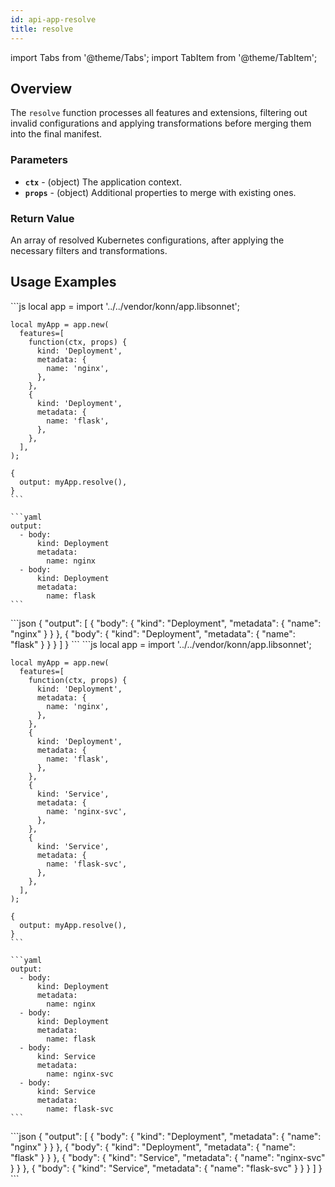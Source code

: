 ```yaml
---
id: api-app-resolve
title: resolve
---
```


import Tabs from '@theme/Tabs';
import TabItem from '@theme/TabItem';

## Overview
The `resolve` function processes all features and extensions, filtering out invalid configurations and applying transformations before merging them into the final manifest.
### Parameters
- **`ctx`** - (object) The application context.
- **`props`** - (object) Additional properties to merge with existing ones.
### Return Value
An array of resolved Kubernetes configurations, after applying the necessary filters and transformations.
## Usage Examples

<Tabs>
    <TabItem value="jsonnet" label="Jsonnet" default>
    ```js
    local app = import '../../vendor/konn/app.libsonnet';

    local myApp = app.new(
      features=[
        function(ctx, props) {
          kind: 'Deployment',
          metadata: {
            name: 'nginx',
          },
        },
        {
          kind: 'Deployment',
          metadata: {
            name: 'flask',
          },
        },
      ],
    );

    {
      output: myApp.resolve(),
    }
    ```
  </TabItem>
  <TabItem value="yaml" label="YAML Output">

    ```yaml
    output:
      - body:
          kind: Deployment
          metadata:
            name: nginx
      - body:
          kind: Deployment
          metadata:
            name: flask
    ```
  </TabItem>
  <TabItem value="json" label="JSON Output">
    ```json
    {
       "output": [
          {
             "body": {
                "kind": "Deployment",
                "metadata": {
                   "name": "nginx"
                }
             }
          },
          {
             "body": {
                "kind": "Deployment",
                "metadata": {
                   "name": "flask"
                }
             }
          }
       ]
    }
    ```  
    </TabItem>
</Tabs>

<Tabs>
    <TabItem value="jsonnet" label="Jsonnet" default>
    ```js
    local app = import '../../vendor/konn/app.libsonnet';

    local myApp = app.new(
      features=[
        function(ctx, props) {
          kind: 'Deployment',
          metadata: {
            name: 'nginx',
          },
        },
        {
          kind: 'Deployment',
          metadata: {
            name: 'flask',
          },
        },
        {
          kind: 'Service',
          metadata: {
            name: 'nginx-svc',
          },
        },
        {
          kind: 'Service',
          metadata: {
            name: 'flask-svc',
          },
        },
      ],
    );

    {
      output: myApp.resolve(),
    }
    ```
  </TabItem>
  <TabItem value="yaml" label="YAML Output">

    ```yaml
    output:
      - body:
          kind: Deployment
          metadata:
            name: nginx
      - body:
          kind: Deployment
          metadata:
            name: flask
      - body:
          kind: Service
          metadata:
            name: nginx-svc
      - body:
          kind: Service
          metadata:
            name: flask-svc
    ```
  </TabItem>
  <TabItem value="json" label="JSON Output">
    ```json
    {
       "output": [
          {
             "body": {
                "kind": "Deployment",
                "metadata": {
                   "name": "nginx"
                }
             }
          },
          {
             "body": {
                "kind": "Deployment",
                "metadata": {
                   "name": "flask"
                }
             }
          },
          {
             "body": {
                "kind": "Service",
                "metadata": {
                   "name": "nginx-svc"
                }
             }
          },
          {
             "body": {
                "kind": "Service",
                "metadata": {
                   "name": "flask-svc"
                }
             }
          }
       ]
    }
    ```  
    </TabItem>
</Tabs>
